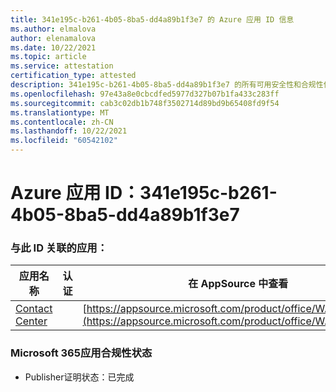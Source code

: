 ```yaml
---
title: 341e195c-b261-4b05-8ba5-dd4a89b1f3e7 的 Azure 应用 ID 信息
ms.author: elmalova
author: elenamalova
ms.date: 10/22/2021
ms.topic: article
ms.service: attestation
certification_type: attested
description: 341e195c-b261-4b05-8ba5-dd4a89b1f3e7 的所有可用安全性和合规性信息。
ms.openlocfilehash: 97e43a8e0cbcdfed5977d327b07b1fa433c283ff
ms.sourcegitcommit: cab3c02db1b748f3502714d89bd9b65408fd9f54
ms.translationtype: MT
ms.contentlocale: zh-CN
ms.lasthandoff: 10/22/2021
ms.locfileid: "60542102"
---
```

# <a name="azure-app-id-341e195c-b261-4b05-8ba5-dd4a89b1f3e7"></a>Azure 应用 ID：341e195c-b261-4b05-8ba5-dd4a89b1f3e7


### <a name="apps-associated-with-this-id"></a>与此 ID 关联的应用：
| **应用名称** | **认证** | **在 AppSource 中查看** |
|--------------|---------------|-----------------------|
| [Contact Center](https://docs.microsoft.com/microsoft-365-app-certification/forward/WA200001428) |  | [https://appsource.microsoft.com/product/office/WA200001428](https://appsource.microsoft.com/product/office/WA200001428) |

### <a name="microsoft-365-app-compliance-status"></a>Microsoft 365应用合规性状态
- Publisher证明状态：已完成
